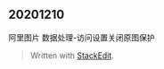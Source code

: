 ## 20201210
阿里图片 数据处理-访问设置关闭原图保护


> Written with [StackEdit](https://stackedit.io/).
<!--stackedit_data:
eyJoaXN0b3J5IjpbODYxNjMxMTIwXX0=
-->